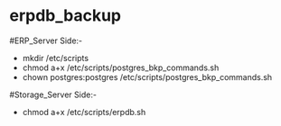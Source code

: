 # erpdb_backup

#ERP_Server Side:-

- mkdir /etc/scripts
- chmod a+x /etc/scripts/postgres_bkp_commands.sh
- chown postgres:postgres /etc/scripts/postgres_bkp_commands.sh


#Storage_Server Side:-
- chmod a+x /etc/scripts/erpdb.sh
